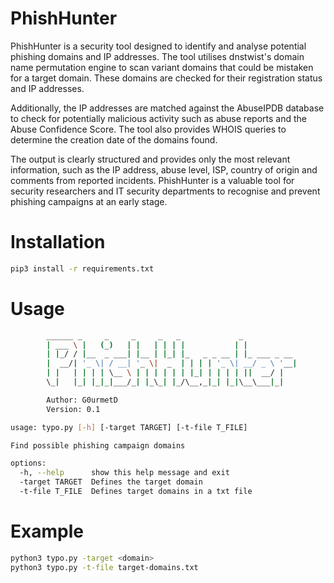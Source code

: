# PhishHunter
PhishHunter is a security tool designed to identify and analyse potential phishing domains and IP addresses. The tool utilises dnstwist's domain name permutation engine to scan variant domains that could be mistaken for a target domain. These domains are checked for their registration status and IP addresses.

Additionally, the IP addresses are matched against the AbuseIPDB database to check for potentially malicious activity such as abuse reports and the Abuse Confidence Score. The tool also provides WHOIS queries to determine the creation date of the domains found.

The output is clearly structured and provides only the most relevant information, such as the IP address, abuse level, ISP, country of origin and comments from reported incidents. PhishHunter is a valuable tool for security researchers and IT security departments to recognise and prevent phishing campaigns at an early stage.

# Installation
```bash
pip3 install -r requirements.txt
```

# Usage
```bash
        ______ _     _     _     _   _             _
        | ___ \ |   (_)   | |   | | | |           | |
        | |_/ / |__  _ ___| |__ | |_| |_   _ _ __ | |_ ___ _ __
        |  __/| '_ \| / __| '_ \|  _  | | | | '_ \| __/ _ \ '__|
        | |   | | | | \__ \ | | | | | | |_| | | | | ||  __/ |
        \_|   |_| |_|_|___/_| |_\_| |_/\__,_|_| |_|\__\___|_|

        Author: G0urmetD
        Version: 0.1

usage: typo.py [-h] [-target TARGET] [-t-file T_FILE]

Find possible phishing campaign domains

options:
  -h, --help      show this help message and exit
  -target TARGET  Defines the target domain
  -t-file T_FILE  Defines target domains in a txt file
```

# Example
```bash
python3 typo.py -target <domain>
python3 typo.py -t-file target-domains.txt
```
